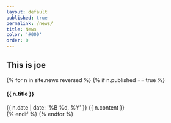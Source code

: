 ```yaml
---
layout: default
published: true
permalink: /news/
title: News
color: '#000'
order: 0
---
```




## This is joe


<!-- don't write anything below here -->

{% for n in site.news reversed %}
  {% if n.published == true  %}
<article>
  <h4> {{ n.title }} </h4>
  <date>{{ n.date | date: '%B %d, %Y' }}</date>
  {{ n.content }}
</article>
  {% endif %}
{% endfor %}
